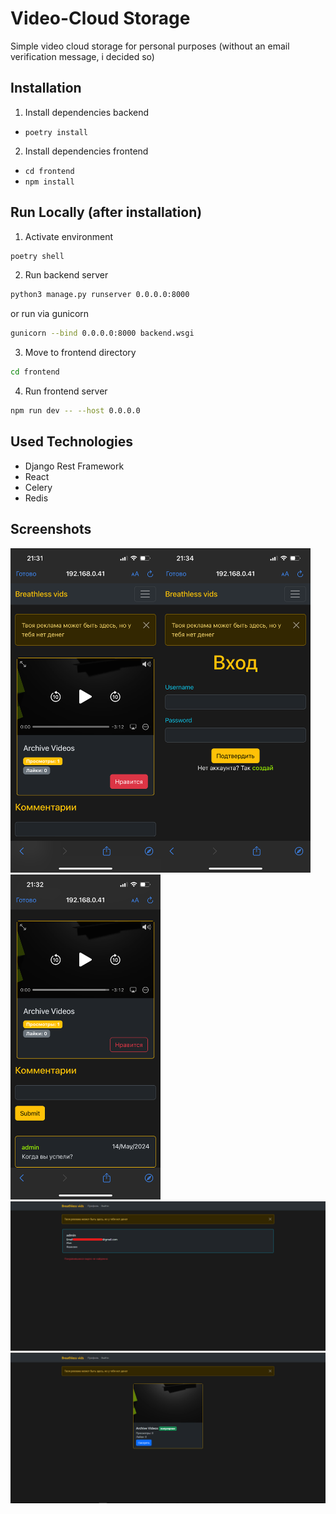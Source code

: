 
# Video-Cloud Storage

Simple video cloud storage for personal purposes (without an email verification message, i decided so)


## Installation

1. Install dependencies backend
* ```poetry install```

2. Install dependencies frontend
* ```cd frontend```
* ```npm install```
## Run Locally (after installation)

1. Activate environment
```bash
poetry shell
```
2. Run backend server
```bash
python3 manage.py runserver 0.0.0.0:8000
```
or run via gunicorn
```bash
gunicorn --bind 0.0.0.0:8000 backend.wsgi
```
3. Move to frontend directory
```bash
cd frontend
```
4. Run frontend server
```bash
npm run dev -- --host 0.0.0.0
```
## Used Technologies
* Django Rest Framework
* React
* Celery
* Redis
## Screenshots

<img src='/scrnshot/p1.PNG' width=240><img src='/scrnshot/p2.PNG' width=240><img src='/scrnshot/p3.PNG' width=240>
<img src='/scrnshot/p4.png'>
<img src='/scrnshot/p5.png'>
